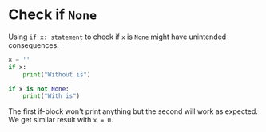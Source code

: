# Check if `None`

Using `if x: statement` to check if `x` is `None` might have unintended consequences.

```python
x = ''
if x:
    print("Without is")

if x is not None:
    print("With is")
```

The first if-block won't print anything but the second will work as expected. We get
similar result with `x = 0`.

